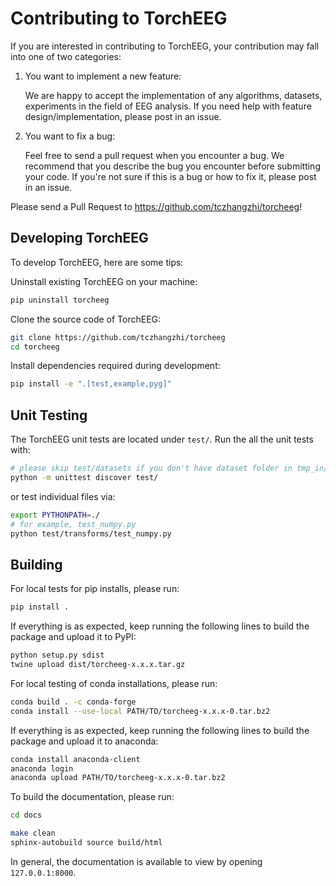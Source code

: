 # Contributing to TorchEEG

If you are interested in contributing to TorchEEG, your contribution may fall into one of two categories:

1. You want to implement a new feature:
   
     We are happy to accept the implementation of any algorithms, datasets, experiments in the field of EEG analysis. If you need help with feature design/implementation, please post in an issue.
2. You want to fix a bug:
   
     Feel free to send a pull request when you encounter a bug. We recommend that you describe the bug you encounter before submitting your code. If you're not sure if this is a bug or how to fix it, please post in an issue.

Please send a Pull Request to https://github.com/tczhangzhi/torcheeg!

## Developing TorchEEG

To develop TorchEEG, here are some tips:

Uninstall existing TorchEEG on your machine:

```bash
pip uninstall torcheeg
```

Clone the source code of TorchEEG:

```bash
git clone https://github.com/tczhangzhi/torcheeg
cd torcheeg
```

Install dependencies required during development:

```bash
pip install -e ".[test,example,pyg]"
```


## Unit Testing

The TorchEEG unit tests are located under `test/`. Run the all the unit tests with:

```bash
# please skip test/datasets if you don't have dataset folder in tmp_in/
python -m unittest discover test/
```

or test individual files via:

```bash
export PYTHONPATH=./
# for example, test_numpy.py
python test/transforms/test_numpy.py
```

## Building

For local tests for pip installs, please run:

```bash
pip install .
```

If everything is as expected, keep running the following lines to build the package and upload it to PyPI:

```bash
python setup.py sdist
twine upload dist/torcheeg-x.x.x.tar.gz
```

For local testing of conda installations, please run:

```bash
conda build . -c conda-forge
conda install --use-local PATH/TO/torcheeg-x.x.x-0.tar.bz2
```

If everything is as expected, keep running the following lines to build the package and upload it to anaconda:

```bash
conda install anaconda-client
anaconda login
anaconda upload PATH/TO/torcheeg-x.x.x-0.tar.bz2
```

To build the documentation, please run:

```bash
cd docs

make clean
sphinx-autobuild source build/html
```

In general, the documentation is available to view by opening `127.0.0.1:8000`.